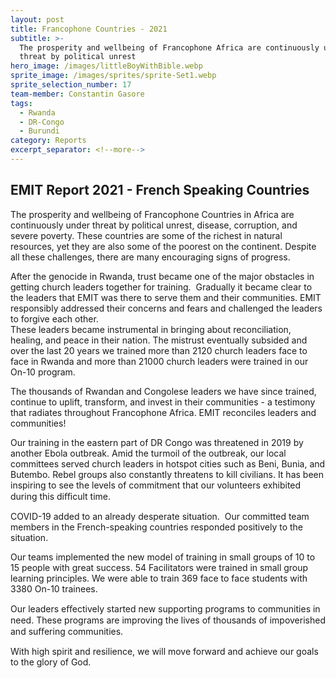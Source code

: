 ```yaml
---
layout: post
title: Francophone Countries - 2021
subtitle: >-
  The prosperity and wellbeing of Francophone Africa are continuously under
  threat by political unrest
hero_image: /images/littleBoyWithBible.webp
sprite_image: /images/sprites/sprite-Set1.webp
sprite_selection_number: 17
team-member: Constantin Gasore
tags:
  - Rwanda
  - DR-Congo
  - Burundi
category: Reports
excerpt_separator: <!--more-->
---
```

## EMIT Report 2021 - French Speaking Countries

The prosperity and wellbeing of Francophone Countries in Africa are continuously under threat by political unrest, disease, corruption, and severe poverty. These countries are some of the richest in natural resources, yet they are also some of the poorest on the continent. Despite all these challenges, there are many encouraging signs of progress.

After the genocide in Rwanda, trust became one of the major obstacles in getting church leaders together for training. &nbsp;Gradually it became clear to the leaders that EMIT was there to serve them and their communities. EMIT responsibly addressed their concerns and fears and challenged the leaders to forgive each other.&nbsp;<br>These leaders became instrumental in bringing about reconciliation, healing, and peace in their nation. The mistrust eventually subsided and over the last 20 years we trained more than 2120 church leaders face to face in Rwanda and more than 21000 church leaders were trained in our On-10 program.

The thousands of Rwandan and Congolese leaders we have since trained, continue to uplift, transform, and invest in their communities - a testimony that radiates throughout Francophone Africa. EMIT reconciles leaders and communities\!

Our training in the eastern part of DR Congo was threatened in 2019 by another Ebola outbreak. Amid the turmoil of the outbreak, our local committees served church leaders in hotspot cities such as Beni, Bunia, and Butembo. Rebel groups also constantly threatens to kill civilians. It has been inspiring to see the levels of commitment that our volunteers exhibited during this diﬃcult time.&nbsp;

COVID-19 added to an already desperate situation. &nbsp;Our committed team members in the French-speaking countries responded positively to the situation.&nbsp;

Our teams implemented the new model of training in small groups of 10 to 15 people with great success. 54 Facilitators were trained in small group learning principles. We were able to train 369 face to face students with 3380 On-10 trainees.

Our leaders eﬀectively started new supporting programs to communities in need. These programs are improving the lives of thousands of impoverished and suﬀering communities.&nbsp;

With high spirit and resilience, we will move forward and achieve our goals to the glory of God.&nbsp;
